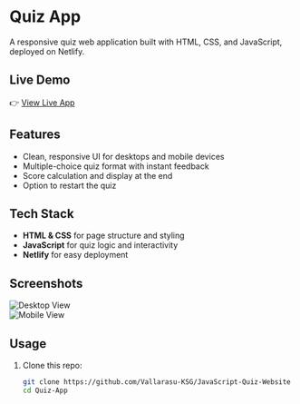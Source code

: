 # Quiz App

A responsive quiz web application built with HTML, CSS, and JavaScript, deployed on Netlify.

## Live Demo
👉 [View Live App](https://javascript-quiz-apps.netlify.app/)

## Features
- Clean, responsive UI for desktops and mobile devices
- Multiple-choice quiz format with instant feedback
- Score calculation and display at the end
- Option to restart the quiz

## Tech Stack
- **HTML & CSS** for page structure and styling  
- **JavaScript** for quiz logic and interactivity  
- **Netlify** for easy deployment  

## Screenshots
![Desktop View](screenshots/screenshot1.png)  
![Mobile View](screenshots/screenshot2.png)  

## Usage
1. Clone this repo:
   ```bash
   git clone https://github.com/Vallarasu-KSG/JavaScript-Quiz-Website
   cd Quiz-App
